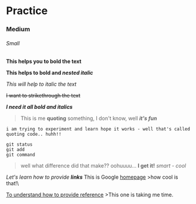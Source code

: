 # Practice

### Medium
###### Small

**This helps you to bold the text**

**This helps to bold and _nested italic_**

_This will help to italic the text_

~~I want to strikethrough the text~~

***I need it all bold and italics***

> This is me **quoting** something, I don't know, well **_it's fun_**

`i am trying to experiment and learn hope it works - well that's called quoting code.. huhh!!`

```
git status
git add
git command 
``` 
>well what difference did that make?? oohuuuu... **I get it!** _smart - cool_ 

_Let's learn how to provide **links**_ 
This is Google [homepage](https://www.google.com) >how cool is that!\

[To understand how to provide reference](ToProvideReference.md) >This one is taking me time.
